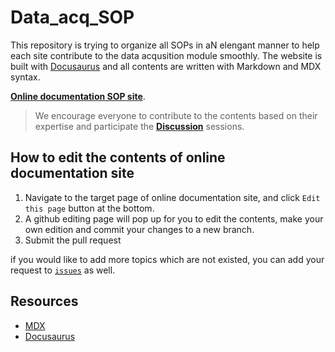 # Data_acq_SOP
This repository is trying to organize all SOPs in aN elengant manner to help each site contribute to the data acqusition module smoothly.
The website is built with [Docusaurus](https://docusaurus.io/) and all contents are written with Markdown and MDX syntax.

[**Online documentation SOP site**](https://chorus-ai.github.io/data_acq_SOP/). 

> We encourage everyone to contribute to the contents based on their expertise and participate the [**Discussion**](https://github.com/chorus-ai/data_acq_SOP/discussions) sessions. 

## How to edit the contents of online documentation site

1. Navigate to the target page of online documentation site, and click `Edit this page` button at the bottom.
2. A github editing page will pop up for you to edit the contents, make your own edition and commit your changes to a new branch.
3. Submit the pull request

if you would like to add more topics which are not existed, you can add your request to [`issues`](https://github.com/chorus-ai/data_acq_SOP/issues) as well.

## Resources
- [MDX](https://mdxjs.com/)
- [Docusaurus](https://docusaurus.io/)
